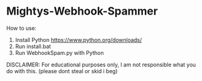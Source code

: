 # Mightys-Webhook-Spammer

How to use:
1. Install Python https://www.python.org/downloads/
2. Run install.bat
3. Run WebhookSpam.py with Python

DISCLAIMER: For educational purposes only, I am not responsible what you do with this.
(please dont steal or skid i beg)
